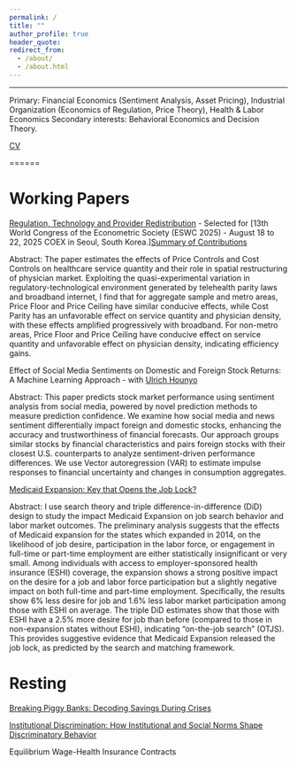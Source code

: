 ```yaml
---
permalink: /
title: ""
author_profile: true
header_quote:
redirect_from: 
  - /about/
  - /about.html
---
```

---




Primary: Financial Economics (Sentiment Analysis, Asset Pricing), Industrial Organization (Economics of Regulation, Price Theory),
Health & Labor Economics
Secondary interests: Behavioral Economics and Decision Theory.

[CV](https://www.dropbox.com/scl/fi/uwrx9xmfglkti2mujhd2g/Piyush_CV.pdf?rlkey=zpbvzi7panmk2fzi5nq7j17a2&st=4zouktsl&dl=0)

====== 

Working Papers
======
[Regulation, Technology and Provider Redistribution](https://www.dropbox.com/scl/fi/vrzb27hu7ssyg8bi0x9gw/JMP_Manuscript_Piyush.pdf?rlkey=btwj0y6pi2la4whnlc4biczbi&st=n6zixwmc&dl=0) - Selected for [13th World Congress of the Econometric Society (ESWC 2025) - August 18 to 22, 2025 COEX in Seoul, South Korea.][Summary of Contributions](https://www.dropbox.com/scl/fi/gw2mrddljugt1yfmnb4a0/JMP_Contributions.pdf?rlkey=ei5fgowgz17orms5wsxq5ffcr&st=1kp29tg3&dl=0)

Abstract: The paper estimates the effects of Price Controls and Cost Controls on healthcare service quantity and their role in spatial
restructuring of physician market. Exploiting the quasi-experimental variation in regulatory-technological environment generated
by telehealth parity laws and broadband internet, I find that for aggregate sample and metro areas, Price Floor and Price Ceiling
have similar conducive effects, while Cost Parity has an unfavorable effect on service quantity and physician density, with these
effects amplified progressively with broadband. For non-metro areas, Price Floor and Price Ceiling have conducive effect on service
quantity and unfavorable effect on physician density, indicating efficiency gains.

Effect of Social Media Sentiments on Domestic and Foreign Stock Returns: A Machine Learning Approach - with [Ulrich Hounyo](https://sites.google.com/site/ulrichounyo/) 

Abstract: This paper predicts stock market performance using sentiment analysis from social media, powered by novel prediction
methods to measure prediction confidence. We examine how social media and news sentiment differentially impact foreign and
domestic stocks, enhancing the accuracy and trustworthiness of financial forecasts. Our approach groups similar stocks by financial
characteristics and pairs foreign stocks with their closest U.S. counterparts to analyze sentiment-driven performance differences. We
use Vector autoregression (VAR) to estimate impulse responses to financial uncertainty and changes in consumption aggregates.


[Medicaid Expansion: Key that Opens the Job Lock?]()

Abstract: I use search theory and triple difference-in-difference (DiD) design to study the impact Medicaid Expansion on job search
behavior and labor market outcomes. The preliminary analysis suggests that the effects of Medicaid expansion for the states which
expanded in 2014, on the likelihood of job desire, participation in the labor force, or engagement in full-time or part-time employment
are either statistically insignificant or very small. Among individuals with access to employer-sponsored health insurance (ESHI)
coverage, the expansion shows a strong positive impact on the desire for a job and labor force participation but a slightly negative
impact on both full-time and part-time employment. Specifically, the results show 6% less desire for job and 1.6% less labor market
participation among those with ESHI on average. The triple DiD estimates show that those with ESHI have a 2.5% more desire for
job than before (compared to those in non-expansion states without ESHI), indicating “on-the-job search” (OTJS). This provides
suggestive evidence that Medicaid Expansion released the job lock, as predicted by the search and matching framework.

Resting
======

[Breaking Piggy Banks: Decoding Savings During Crises]()

[Institutional Discrimination: How Institutional and Social Norms Shape Discriminatory Behavior]()

Equilibrium Wage-Health Insurance Contracts

